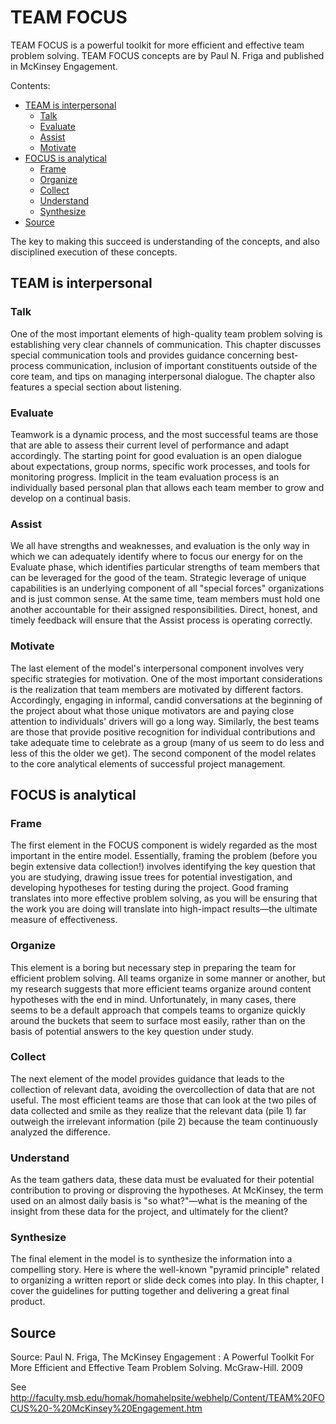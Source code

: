 # TEAM FOCUS

TEAM FOCUS is a powerful toolkit for more efficient and effective team problem solving. TEAM FOCUS concepts are by Paul N. Friga and published in McKinsey Engagement. 

Contents:
* [TEAM is interpersonal](#team-is-interpersonal)
  * [Talk](#talk)
  * [Evaluate](#evaluate)
  * [Assist](#assist)
  * [Motivate](#motivate)
* [FOCUS is analytical](#focus-is-analytical)
  * [Frame](#frame)
  * [Organize](#organize)
  * [Collect](#collect)
  * [Understand](#understand)
  * [Synthesize](#synthesize)
* [Source](#source)

The key to making this succeed is understanding of the concepts, and also disciplined execution of these concepts.
 

## TEAM is interpersonal


### Talk

One of the most important elements of high-quality team problem solving is establishing very clear channels of communication. This chapter discusses special communication tools and provides guidance concerning best-process communication, inclusion of important constituents outside of the core team, and tips on managing interpersonal dialogue. The chapter also features a special section about listening.


### Evaluate

Teamwork is a dynamic process, and the most successful teams are those that are able to assess their current level of performance and adapt accordingly. The starting point for good evaluation is an open dialogue about expectations, group norms, specific work processes, and tools for monitoring progress. Implicit in the team evaluation process is an individually based personal plan that allows each team member to grow and develop on a continual basis. 


### Assist

We all have strengths and weaknesses, and evaluation is the only way in which we can adequately identify where to focus our energy for on the Evaluate phase, which identifies particular strengths of team members that can be leveraged for the good of the team. Strategic leverage of unique capabilities is an underlying component of all "special forces" organizations and is just common sense. At the same time, team members must hold one another accountable for their assigned responsibilities. Direct, honest, and timely feedback will ensure that the Assist process is operating correctly.


### Motivate

The last element of the model's interpersonal component involves very specific strategies for motivation. One of the most important considerations is the realization that team members are motivated by different factors. Accordingly, engaging in informal, candid conversations at the beginning of the project about what those unique motivators are and paying close attention to individuals' drivers will go a long way. Similarly, the best teams are those that provide positive recognition for individual contributions and take adequate time to celebrate as a group (many of us seem to do less and less of this the older we get). The second component of the model relates to the core analytical elements of successful project management.


## FOCUS is analytical


### Frame

The first element in the FOCUS component is widely regarded as the most important in the entire model. Essentially, framing the problem (before you begin extensive data collection!) involves identifying the key question that you are studying, drawing issue trees for potential investigation, and developing hypotheses for testing during the project. Good framing translates into more effective problem solving, as you will be ensuring that the work you are doing will translate into high-impact results—the ultimate measure of effectiveness.


### Organize

This element is a boring but necessary step in preparing the team for efficient problem solving. All teams organize in some manner or another, but my research suggests that more efficient teams organize around content hypotheses with the end in mind. Unfortunately, in many cases, there seems to be a default approach that compels teams to organize quickly around the buckets that seem to surface most easily, rather than on the basis of potential answers to the key question under study.

### Collect

The next element of the model provides guidance that leads to the collection of relevant data, avoiding the overcollection of data that are not useful. The most efficient teams are those that can look at the two piles of data collected and smile as they realize that the relevant data (pile 1) far outweigh the irrelevant information (pile 2) because the team continuously analyzed the difference.

### Understand

As the team gathers data, these data must be evaluated for their potential contribution to proving or disproving the hypotheses. At McKinsey, the term used on an almost daily basis is "so what?"—what is the meaning of the insight from these data for the project, and ultimately for the client?

### Synthesize

The final element in the model is to synthesize the information into a compelling story. Here is where the well-known "pyramid principle" related to organizing a written report or slide deck comes into play. In this chapter, I cover the guidelines for putting together and delivering a great final product.


## Source

Source: Paul N. Friga, The McKinsey Engagement : A Powerful Toolkit For More Efficient and Effective Team Problem Solving. McGraw-Hill. 2009

See http://faculty.msb.edu/homak/homahelpsite/webhelp/Content/TEAM%20FOCUS%20-%20McKinsey%20Engagement.htm

